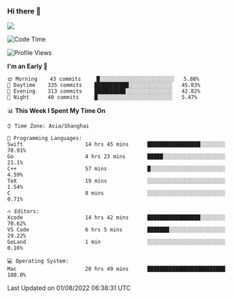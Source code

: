 ### Hi there 👋

<!--
**JJAYCHEN1e/jjaychen1e** is a ✨ _special_ ✨ repository because its `README.md` (this file) appears on your GitHub profile.

Here are some ideas to get you started:

- 🔭 I’m currently working on ...
- 🌱 I’m currently learning ...
- 👯 I’m looking to collaborate on ...
- 🤔 I’m looking for help with ...
- 💬 Ask me about ...
- 📫 How to reach me: ...
- 😄 Pronouns: ...
- ⚡ Fun fact: ...
-->

[![](https://github-readme-stats.vercel.app/api?username=jjaychen1e&show_icons=true)](https://github.com/jjaychen1e/github-readme-stats?count_private=true)

<!--START_SECTION:waka-->
![Code Time](http://img.shields.io/badge/Code%20Time-64%20hrs%2037%20mins-blue)

![Profile Views](http://img.shields.io/badge/Profile%20Views-1-blue)

**I'm an Early 🐤** 

```text
🌞 Morning    43 commits     █░░░░░░░░░░░░░░░░░░░░░░░░   5.88% 
🌆 Daytime    335 commits    ███████████░░░░░░░░░░░░░░   45.83% 
🌃 Evening    313 commits    ██████████░░░░░░░░░░░░░░░   42.82% 
🌙 Night      40 commits     █░░░░░░░░░░░░░░░░░░░░░░░░   5.47%

```


📊 **This Week I Spent My Time On** 

```text
⌚︎ Time Zone: Asia/Shanghai

💬 Programming Languages: 
Swift                    14 hrs 45 mins      █████████████████░░░░░░░░   70.91% 
Go                       4 hrs 23 mins       █████░░░░░░░░░░░░░░░░░░░░   21.1% 
C++                      57 mins             █░░░░░░░░░░░░░░░░░░░░░░░░   4.59% 
TeX                      19 mins             ░░░░░░░░░░░░░░░░░░░░░░░░░   1.54% 
C                        8 mins              ░░░░░░░░░░░░░░░░░░░░░░░░░   0.71%

🔥 Editors: 
Xcode                    14 hrs 42 mins      █████████████████░░░░░░░░   70.62% 
VS Code                  6 hrs 5 mins        ███████░░░░░░░░░░░░░░░░░░   29.22% 
GoLand                   1 min               ░░░░░░░░░░░░░░░░░░░░░░░░░   0.16%

💻 Operating System: 
Mac                      20 hrs 49 mins      █████████████████████████   100.0%

```


 Last Updated on 01/08/2022 06:38:31 UTC
<!--END_SECTION:waka-->
